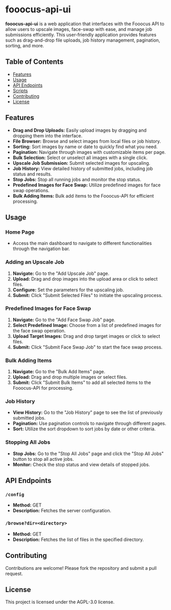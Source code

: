 
# fooocus-api-ui

**fooocus-api-ui** is a web application that interfaces with the Fooocus API to allow users to upscale images, face-swap with ease, and manage job submissions efficiently. This user-friendly application provides features such as drag-and-drop file uploads, job history management, pagination, sorting, and more.

## Table of Contents

- [Features](#features)
- [Usage](#usage)
- [API Endpoints](#api-endpoints)
- [Scripts](#scripts)
- [Contributing](#contributing)
- [License](#license)

## Features

- **Drag and Drop Uploads:** Easily upload images by dragging and dropping them into the interface.
- **File Browser:** Browse and select images from local files or job history.
- **Sorting:** Sort images by name or date to quickly find what you need.
- **Pagination:** Navigate through images with customizable items per page.
- **Bulk Selection:** Select or unselect all images with a single click.
- **Upscale Job Submission:** Submit selected images for upscaling.
- **Job History:** View detailed history of submitted jobs, including job status and results.
- **Stop Jobs:** Stop all running jobs and monitor the stop status.
- **Predefined Images for Face Swap:** Utilize predefined images for face swap operations.
- **Bulk Adding Items:** Bulk add items to the Fooocus-API for efficient processing.

## Usage

### Home Page

- Access the main dashboard to navigate to different functionalities through the navigation bar.

### Adding an Upscale Job

1. **Navigate:** Go to the "Add Upscale Job" page.
2. **Upload:** Drag and drop images into the upload area or click to select files.
3. **Configure:** Set the parameters for the upscaling job.
4. **Submit:** Click "Submit Selected Files" to initiate the upscaling process.

### Predefined Images for Face Swap

1. **Navigate:** Go to the "Add Face Swap Job" page.
2. **Select Predefined Image:** Choose from a list of predefined images for the face swap operation.
3. **Upload Target Images:** Drag and drop target images or click to select files.
4. **Submit:** Click "Submit Face Swap Job" to start the face swap process.

### Bulk Adding Items

1. **Navigate:** Go to the "Bulk Add Items" page.
2. **Upload:** Drag and drop multiple images or select files.
3. **Submit:** Click "Submit Bulk Items" to add all selected items to the Fooocus-API for processing.

### Job History

- **View History:** Go to the "Job History" page to see the list of previously submitted jobs.
- **Pagination:** Use pagination controls to navigate through different pages.
- **Sort:** Utilize the sort dropdown to sort jobs by date or other criteria.

### Stopping All Jobs

- **Stop Jobs:** Go to the "Stop All Jobs" page and click the "Stop All Jobs" button to stop all active jobs.
- **Monitor:** Check the stop status and view details of stopped jobs.

## API Endpoints

### `/config`

- **Method:** GET
- **Description:** Fetches the server configuration.

### `/browse?dir=<directory>`

- **Method:** GET
- **Description:** Fetches the list of files in the specified directory.



## Contributing

Contributions are welcome! Please fork the repository and submit a pull request.

## License

This project is licensed under the AGPL-3.0 license.
